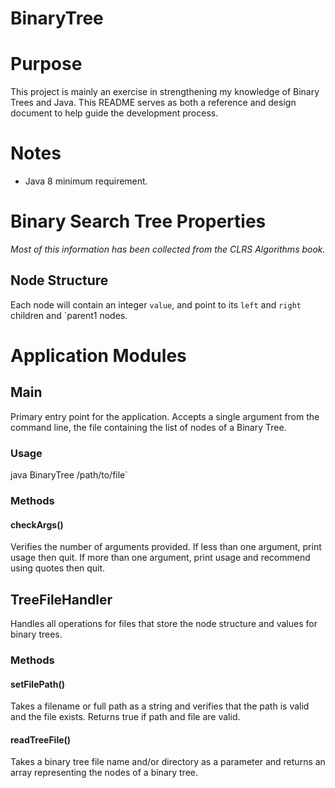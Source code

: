 # BinaryTree

# Purpose
This project is mainly an exercise in strengthening my knowledge of Binary Trees and Java.
This README serves as both a reference and design document to help guide the development process.

# Notes
* Java 8 minimum requirement.

# Binary Search Tree Properties
_Most of this information has been collected from the CLRS Algorithms book._

## Node Structure ##
Each node will contain an integer `value`, and point to its `left` and `right` children 
and `parent1 nodes.

# Application Modules

## Main
Primary entry point for the application. Accepts a single argument from the command line,
the file containing the list of nodes of a Binary Tree.

### Usage
java BinaryTree /path/to/file`

### Methods

#### checkArgs()
Verifies the number of arguments provided. If less than one argument, print usage then quit.
If more than one argument, print usage and recommend using quotes then quit.

## TreeFileHandler
Handles all operations for files that store the node structure and values for binary trees.

### Methods

#### setFilePath()
Takes a filename or full path as a string and verifies that the path is valid and the file exists. Returns true if path and file are valid.

#### readTreeFile()
Takes a binary tree file name and/or directory as a parameter and returns an array representing the nodes of a binary tree.
